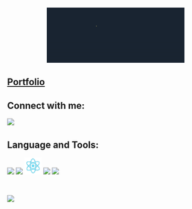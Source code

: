 <p align="center"><a href="#"><img src="https://github.com/Deepangshi/Deepangshi/blob/main/ezgif-1-8e97cdf3d2.gif" width="320"/></a></p>

<h2> 
<a href="https://deepangshi-portfolio.netlify.app/"> Portfolio </a>
</h2>


## Connect with me:
<p align="left">
<a href="https://www.linkedin.com/in/deepangshi-saha-258942203?lipi=urn%3Ali%3Apage%3Ad_flagship3_profile_view_base_contact_details%3BNWyvov0TQWChNgqvKXf7yg%3D%3D" target="_blank"> <img src="https://img.icons8.com/color/48/000000/linkedin.png" width="40"/></a>
</p>


## Language and Tools:
<p align="left"> 
<a href="https://www.python.org/" target="_blank"> <img src="https://img.icons8.com/color/48/000000/python.png" width="40"/></a>
<a href="https://docs.djangoproject.com/en/4.0/" target="_blank"> <img src="https://img.icons8.com/color/48/000000/django.png" width="40"/></a>  
<a href="https://reactjs.org/" target="_blank"> <img src="https://github.com/Deepangshi/Deepangshi/blob/main/react.js.gif" width="40"/></a>
<a href="https://git-scm.com/" target="_blank"> <img src="https://img.icons8.com/color/48/000000/git.png" width="40"/></a>
<a href="https://www.atlassian.com/software/jira" target="_blank"> <img src="https://img.icons8.com/color/jira" width="34"/></a>

  







</p>




<br/>




<p align="left"> <img src="https://komarev.com/ghpvc/?username=deepangshi&style=plastic"> </p>



